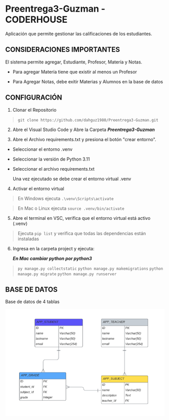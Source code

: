 # Preentrega3-Guzman - CODERHOUSE

Aplicación que permite gestionar las calificaciones de los estudiantes. 

## CONSIDERACIONES IMPORTANTES

El sistema permite agregar, Estudiante, Profesor, Matería y Notas. 

- Para agregar Matería tiene que existir al menos un Profesor

- Para Agregar Notas, debe exitir Materias y Alumnos en la base de datos

## CONFIGURACIÓN

1. Clonar el Repositorio

> `git clone https://github.com/dahguz1980/Preentrega3-Guzman.git`

2. Abre el Visual Studio Code y Abre la Carpeta ***Preentrega3-Guzman***

3. Abre el Archivo requirements.txt y presiona el botón "crear entorno".

- Seleccionar el entorno .venv
- Seleccionar la versión de Python 3.11
- Seleccionar el archivo requirements.txt

   Una vez ejecutado se debe crear el entorno virtual .venv 

4. Activar el entorno virtual

> En Windows ejecuta `.\venv\Scripts\activate`

> En Mac o Linux ejecuta `source .venv/bin/activate`

5. Abre el terminal en VSC, verifica que el entorno virtual está activo (.venv) 

> Ejecuta `pip list` y verifica que todas las dependencias están instaladas

6. Ingresa en la carpeta project y ejecuta: 

    ***En Mac cambiar python por python3***

> `py manage.py collectstatic` 
> `python manage.py makemigrations`
> `python manage.py migrate`
> `python manage.py runserver`

## BASE DE DATOS

Base de datos de 4 tablas 

![Database Model!](project/apps/GradeApp/static/GradeApp/assets/database.png "Grade App Database")


